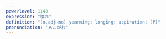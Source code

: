 ```yaml
---
powerlevel: 1140
expression: "憧れ"
definition: "(n,adj-no) yearning; longing; aspiration; (P)"
pronunciation: "あこがれ"
---
```

